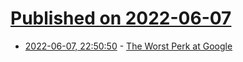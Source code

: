 # [Published on 2022-06-07](index.md)

* [2022-06-07, 22:50:50](https://news.ycombinator.com/item?id=31660976) - [The Worst Perk at Google](https://www.coveragecat.com/blog/the-worst-perk-at-google)
